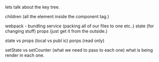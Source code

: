 lets talk about the key tree.

children (all the element inside the component tag.)


webpack - bundling service (packing all of our files to one etc..)
state (for changing stuff)
props (just get it from the outside.)

state vs props (local vs publ ic)
porps (read only)

setState vs setCounter (what we need to pass to each one)
what is being render in each one.
